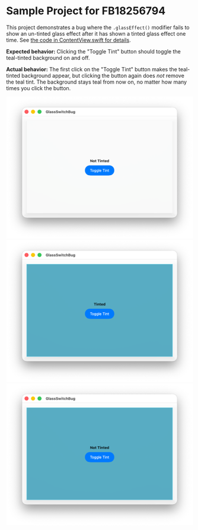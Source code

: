 # Sample Project for FB18256794

This project demonstrates a bug where the `.glassEffect()` modifier fails to show an un-tinted glass effect after it has shown a tinted glass effect one time. See [the code in ContentView.swift for details](https://github.com/siracusa/GlassSwitchBug/blob/main/GlassSwitchBug/ContentView.swift#L35).

**Expected behavior:** Clicking the "Toggle Tint" button should toggle the teal-tinted background on and off.

**Actual behavior:** The first click on the "Toggle Tint" button makes the teal-tinted background appear, but clicking the button again does _not_ remove the teal tint. The background stays teal from now on, no matter how many times you click the button.

<img src="https://github.com/siracusa/GlassSwitchBug/blob/main/screenshot1.png?raw=true" width=662 alt="Screenshot 1">

<img src="https://github.com/siracusa/GlassSwitchBug/blob/main/screenshot2.png?raw=true" width=662 alt="Screenshot 2">

<img src="https://github.com/siracusa/GlassSwitchBug/blob/main/screenshot3.png?raw=true" width=662 alt="Screenshot 3">
